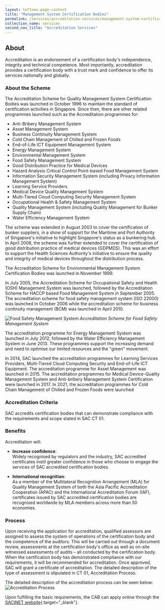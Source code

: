 ```yaml
---
layout: leftnav-page-content
title: "Management System Certification Bodies"
permalink: /services/accreditation-services/management-system-certification-bodies
collection_name: services
second_nav_title: "Accreditation Services"
---
```


## About

Accreditation is an endorsement of a certification body's independence, integrity and technical competence. Most importantly, accreditation provides a certification body with a trust mark and confidence to offer its services nationally and globally.

### About the Scheme

The Accreditation Scheme for Quality Management System Certification Bodies was launched in October 1996 to maintain the standard of certification activities in Singapore. Since then, there are other related programmes launched such as the Accreditation programmes for:

* Anti-Bribery Management System
* Asset Management System
* Business Continuity Management System
* Cold Chain Management of Chilled and Frozen Foods
* End-of-Life ICT Equipment Management System
* Energy Management System
* Environmental Management System
* Food Safety Management System
* Good Distribution Practice for Medical Devices
* Hazard Analysis Critical Control Point-based Food Management System
* Information Security Management System (including Privacy Information Management System)
* Learning Service Providers
* Medical Device Quality Management System
* Multi-Tiered Cloud Computing Security Management System
* Occupational Health & Safety Management System
* Quality Management System (including Quality Management for Bunker Supply Chain) 
* Water Efficiency Management System
 
The scheme was extended in August 2003 to cover the certification of bunker suppliers, in a show of support for the Maritime and Port Authority of Singapore's initiative to highlight Singapore's status as a bunkering hub. In April 2008, the scheme was further extended to cover the certification of good distribution practice of medical devices (GDPMDS). This was an effort to support the Health Sciences Authority's initiative to ensure the quality and integrity of medical devices throughout the distribution process.
 
The Accreditation Scheme for Environmental Management System Certification Bodies was launched in November 1999.

In July 2005, the Accreditation Scheme for Occupational Safety and Health (OSH) Management System was launched, followed by the Accreditation Scheme for HACCP based Food Management System in September 2005. The accreditation scheme for food safety management system (ISO 22000) was launched in October 2006 while the accreditation scheme for business continuity management (BCM) was launched in April 2010.

![Food Safety Management System](/images/services/food-management-accreditation.jpg)
*Accreditation Scheme for Food Safety Management System*
<!-- COMMENT: the italic sentence directly below the Markdown image will be displayed as an image caption -->
 
The accreditation programme for Energy Management System was launched in July 2012, followed by the Water Efficiency Management System in June 2013. These programmes support the increasing demand and need to optimise our limited resources and the "green" movement.

In 2014, SAC launched the accreditation programmes for Learning Services Providers, Multi-Tiered Cloud Computing Security and End-of-Life ICT Equipment. The accreditation programme for Asset Management was launched in 2015. The accreditation programmes for Medical Device-Quality Management System and Anti-bribery Management System Certification were launched in 2017.  In 2021, the accreditation programmes for Cold Chain Management of Chilled and Frozen Foods were launched

### Accreditation Criteria

SAC accredits certification bodies that can demonstrate compliance with the requirements and scope stated in SAC CT 01.


### Benefits
Accreditation will:

* **Increase confidence**:  
Widely recognised by regulators and the industry, SAC accredited certificates instil greater confidence in those who choose to engage the services of SAC accredited certification bodies. 

* **International recognition**:  
As a member of the Multilateral Recognition Arrangement (MLA) for Quality Management System of both the Asia Pacific Accreditation Cooperation (APAC) and the International Accreditation Forum (IAF), certificates issued by SAC accredited certification bodies are recognised worldwide by MLA members across more than 50 economies.

### Process
Upon receiving the application for accreditation, qualified assessors are assigned to assess the system of operations of the certification body and the competence of the auditors. This will be carried out through a document review, assessments at the certification body's office as well as on-site witnessed assessments of audits – all conducted by the certification body. When the certification body has demonstrated compliance with our requirements, it will be recommended for accreditation. Once approved, SAC will grant a certificate of accreditation. The detailed description of the type of assessment is stipulated in CT 01, Accreditation Process. 

The detailed description of the accreditation process can be seen below:  
![Accreditation Process](/images/services/sac-accreditation-process-flowchart.jpg) 

Upon fulfilling the basic requirements, the CAB can apply online through the [SACINET website](https://sacinet2.enterprisesg.gov.sg){:target="_blank"}. 
